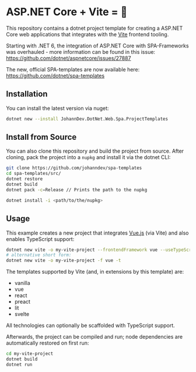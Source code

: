 # ASP.NET Core + Vite = 💖

This repository contains a dotnet project template for creating a ASP.NET Core web applications that integrates with the [Vite](https://vitejs.dev) frontend tooling.

Starting with .NET 6, the integration of ASP.NET Core with SPA-Frameworks was overhauled - more information can be found in this issue: https://github.com/dotnet/aspnetcore/issues/27887

The new, official SPA-templates are now available here: https://github.com/dotnet/spa-templates

## Installation

You can install the latest version via nuget:
```bash
dotnet new --install JohannDev.DotNet.Web.Spa.ProjectTemplates
```

## Install from Source

You can also clone this repository and build the project from source. After cloning, pack the project into a `nupkg` and install it via the dotnet CLI:

```bash
git clone https://github.com/johanndev/spa-templates
cd spa-templates/src/
dotnet restore
dotnet build
dotnet pack -c=Release // Prints the path to the nupkg

dotnet install -i <path/to/the/nupkg>
```

## Usage
This example creates a new project that integrates [Vue.js](https://vuejs.org) (via Vite) and also enables TypeScript support:
```bash
dotnet new vite -o my-vite-project --frontendFramework vue --useTypeScript
# alternative short form:
dotnet new vite -o my-vite-project -f vue -t
```

The templates supported by Vite (and, in extensions by this template) are:

- vanilla
- vue
- react
- preact
- lit
- svelte

All technologies can optionally be scaffolded with TypeScript support.

Afterwards, the project can be compiled and run; node dependencies are automatically restored on first run:
```bash
cd my-vite-project
dotnet build
dotnet run
```
